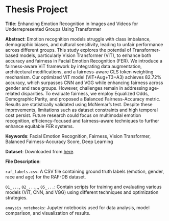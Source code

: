 # Thesis Project

**Title**: Enhancing Emotion Recognition in Images and Videos for Underrepresented Groups Using Transformer

**Abstract**: Emotion recognition models struggle with class imbalance, demographic biases, and cultural sensitivity, leading to unfair performance across different groups. This study explores the potential of Transformer-based models, particularly Vision Transformer (ViT), to enhance both accuracy and fairness in Facial Emotion Recognition (FER). We introduce a fairness-aware ViT framework by integrating data augmentation, architectural modifications, and a fairness-aware CLS token weighting mechanism. Our optimized ViT model (ViT+Aug+T3+A3) achieves 82.72\% accuracy, which surpasses CNN and VGG while enhancing fairness across gender and race groups. However, challenges remain in addressing age-related disparities. To evaluate fairness, we employ Equalized Odds, Demographic Parity, and proposed a Balanced Fairness-Accuracy metric. Results are statistically validated using McNemar’s test. Despite these improvements, limitations such as dataset constraints and high temporal cost persist. Future research could focus on multimodal emotion recognition, efficiency-focused and fairness-aware techniques to further enhance equitable FER systems.

**Keywords**: Facial Emotion Recognition, Fairness, Vision Transformer, Balanced Fairness-Accuracy Score, Deep Learning

**Dataset**: Downloaded from [here](https://www.kaggle.com/datasets/hoanguyensgu/raf-db/data).

**File Description**:

`raf_labels.csv`: A CSV file containing ground truth labels (emotion, gender, race and age) for the RAF-DB dataset.

`01_...`, `02_...`,,, `05_...`: Contain scripts for training and evaluating various models (ViT, CNN, and VGG) using different techniques and optimization strategies.

`anaysis_notebooks`: Jupyter notebooks used for data analysis, model comparison, and visualization of results.

